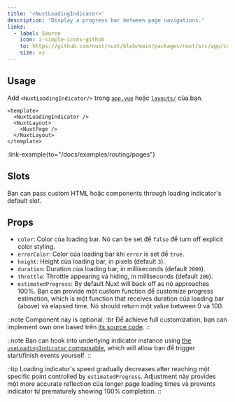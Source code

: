 ```yaml
---
title: '<NuxtLoadingIndicator>'
description: 'Display a progress bar between page navigations.'
links:
  - label: Source
    icon: i-simple-icons-github
    to: https://github.com/nuxt/nuxt/blob/main/packages/nuxt/src/app/components/nuxt-loading-indicator.ts
    size: xs
---
```


## Usage

Add `<NuxtLoadingIndicator/>` trong [`app.vue`](/docs/guide/directory-structure/app) hoặc [`layouts/`](/docs/guide/directory-structure/layouts) của bạn.

```vue [app.vue]
<template>
  <NuxtLoadingIndicator />
  <NuxtLayout>
    <NuxtPage />
  </NuxtLayout>
</template>
```

:link-example{to="/docs/examples/routing/pages"}

## Slots

Bạn can pass custom HTML hoặc components through loading indicator's default slot.

## Props

- `color`: Color của loading bar. Nó can be set để `false` để turn off explicit color styling.
- `errorColor`: Color của loading bar khi `error` is set để `true`.
- `height`: Height của loading bar, in pixels (default `3`).
- `duration`: Duration của loading bar, in milliseconds (default `2000`).
- `throttle`: Throttle appearing và hiding, in milliseconds (default `200`).
- `estimatedProgress`: By default Nuxt will back off as nó approaches 100%. Bạn can provide một custom function để customize progress estimation, which is một function that receives duration của loading bar (above) và elapsed time. Nó should return một value between 0 và 100.

::note
Component này is optional. :br
Để achieve full customization, bạn can implement own one based trên [its source code](https://github.com/nuxt/nuxt/blob/main/packages/nuxt/src/app/components/nuxt-loading-indicator.ts).
::

::note
Bạn can hook into underlying indicator instance using [the `useLoadingIndicator` composable](/docs/api/composables/use-loading-indicator), which will allow bạn để trigger start/finish events yourself.
::

::tip
Loading indicator's speed gradually decreases after reaching một specific point controlled by `estimatedProgress`. Adjustment này provides một more accurate reflection của longer page loading times và prevents indicator từ prematurely showing 100% completion.
::

